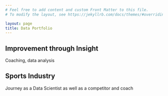 ```yaml
---
# Feel free to add content and custom Front Matter to this file.
# To modify the layout, see https://jekyllrb.com/docs/themes/#overriding-theme-defaults

layout: page
title: Data Portfolio
---
```

## Improvement through Insight
Coaching, data analysis



## Sports Industry
Journey as a Data Scientist as well as a competitor and coach